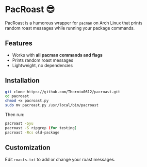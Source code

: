 # PacRoast 😎

PacRoast is a humorous wrapper for `pacman` on Arch Linux that prints random roast messages while running your package commands.

## Features
- Works with **all pacman commands and flags**
- Prints random roast messages
- Lightweight, no dependencies

## Installation
```bash
git clone https://github.com/Thornix0612/pacroast.git
cd pacroast
chmod +x pacroast.py
sudo mv pacroast.py /usr/local/bin/pacroast
```
Then run:
```bash
pacroast -Syu
pacroast -S ripgrep (for testing)
pacroast -Rcs old-package
```

## Customization
Edit `roasts.txt` to add or change your roast messages.
